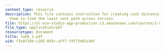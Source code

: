 ```yaml
---
content_type: resource
description: This file contains instruction for creating cost distance grids and using
  them to find the least cost path across terrain.
file: https://ol-ocw-studio-app-production.s3.amazonaws.com/courses/1-963-environmental-engineering-applications-of-geographic-information-systems-fall-2004/f3c07184c2850d3caff7fdf73402c40f_lab8_1.pdf
file_type: application/pdf
resourcetype: Document
title: lab8_1.pdf
uid: f3c07184-c285-0d3c-aff7-fdf73402c40f
---
```

